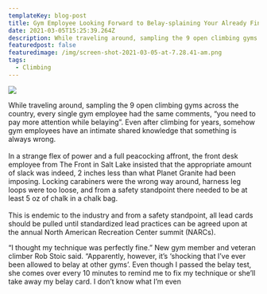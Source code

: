 ```yaml
---
templateKey: blog-post
title: Gym Employee Looking Forward to Belay-splaining Your Already Fine Technique
date: 2021-03-05T15:25:39.264Z
description: While traveling around, sampling the 9 open climbing gyms across the country, every single gym employee had the same comments, “you need to pay more attention while belaying”.
featuredpost: false
featuredimage: /img/screen-shot-2021-03-05-at-7.28.41-am.png
tags:
  - Climbing
---
```

![](/img/screen-shot-2021-03-05-at-7.28.41-am.png)

While traveling around, sampling the 9 open climbing gyms across the country, every single gym employee had the same comments, “you need to pay more attention while belaying”. Even after climbing for years, somehow gym employees have an intimate shared knowledge that something is always wrong.\
\
In a strange flex of power and a full peacocking affront, the front desk employee from The Front in Salt Lake insisted that the appropriate amount of slack was indeed, 2 inches less than what Planet Granite had been imposing. Locking carabiners were the wrong way around, harness leg loops were too loose, and from a safety standpoint there needed to be at least 5 oz of chalk in a chalk bag.\
\
This is endemic to the industry and from a safety standpoint, all lead cards should be pulled until standardized lead practices can be agreed upon at the annual North American Recreation Center summit (NARCs).



“I thought my technique was perfectly fine.” New gym member and veteran climber Rob Stoic said. “Apparently, however, it’s ‘shocking that I’ve ever been allowed to belay at other gyms’. Even though I passed the belay test, she comes over every 10 minutes to remind me to fix my technique or she’ll take away my belay card. I don’t know what I’m even
